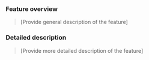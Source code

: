### Feature overview
> 	[Provide general description of the feature]

### Detailed description
> 	​[Provide more detailed description of the feature]

